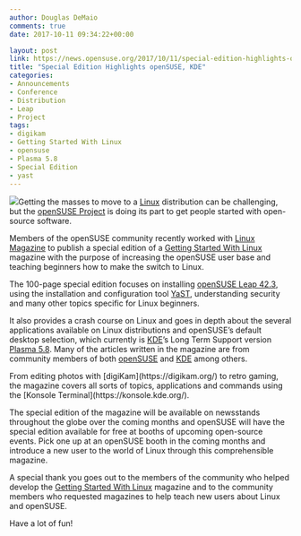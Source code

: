 ```yaml
---
author: Douglas DeMaio
comments: true
date: 2017-10-11 09:34:22+00:00

layout: post
link: https://news.opensuse.org/2017/10/11/special-edition-highlights-opensuse-kde/
title: "Special Edition Highlights openSUSE, KDE"
categories:
- Announcements
- Conference
- Distribution
- Leap
- Project
tags:
- digikam
- Getting Started With Linux
- opensuse
- Plasma 5.8
- Special Edition
- yast
---
```

![](http://www.linux-magazine.com/var/linux_magazin/storage/images/media/linux-magazine-eng-us/images/cover/se30_gswl_600x646/715366-1-eng-US/SE30_GSWL_600x646_issue_small.png)Getting the masses to move to a [Linux](https://www.linux.org/) distribution can be challenging, but the [openSUSE Project](https://en.wikipedia.org/wiki/OpenSUSE_Project) is doing its part to get people started with open-source software.

Members of the openSUSE community recently worked with [Linux Magazine](http://www.linux-magazine.com) to publish a special edition of a [Getting Started With Linux](http://www.linux-magazine.com/Resources/Special-Editions/30-Getting-Started-with-Linux) magazine with the purpose of increasing the openSUSE user base and teaching beginners how to make the switch to Linux.

The 100-page special edition focuses on installing [openSUSE Leap 42.3](https://en.opensuse.org/Portal:42.3), using the installation and configuration tool [YaST](http://yast.opensuse.org/), understanding security and many other topics specific for Linux beginners.

It also provides a crash course on Linux and goes in depth about the several applications available on Linux distributions and openSUSE’s default desktop selection, which currently is [KDE](https://www.kde.org/)’s Long Term Support version [Plasma 5.8](https://www.kde.org/announcements/plasma-5.8.0.php). Many of the articles written in the magazine are from community members of both [openSUSE](https://www.opensuse.org/) and [KDE](https://www.kde.org/) among others.

<!-- more -->From editing photos with [digiKam](https://digikam.org/) to retro gaming, the magazine covers all sorts of topics, applications and commands using the [Konsole Terminal](https://konsole.kde.org/).

The special edition of the magazine will be available on newsstands throughout the globe over the coming months and openSUSE will have the special edition available for free at booths of upcoming open-source events. Pick one up at an openSUSE booth in the coming months and introduce a new user to the world of Linux through this comprehensible magazine.

A special thank you goes out to the members of the community who helped develop the [Getting Started With Linux](http://www.linux-magazine.com/Resources/Special-Editions/30-Getting-Started-with-Linux) magazine and to the community members who requested magazines to help teach new users about Linux and openSUSE.

Have a lot of fun!		
